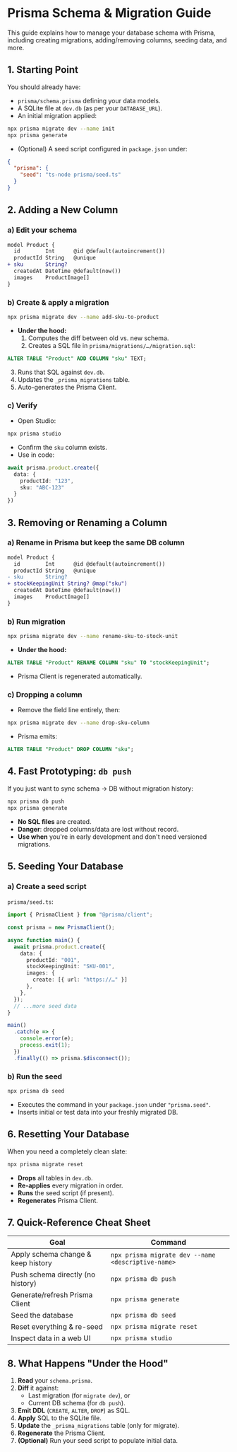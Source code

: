 # Prisma Schema & Migration Guide

This guide explains how to manage your database schema with Prisma, including creating migrations, adding/removing columns, seeding data, and more.

## 1. Starting Point

You should already have:
* `prisma/schema.prisma` defining your data models.
* A SQLite file at `dev.db` (as per your `DATABASE_URL`).
* An initial migration applied:

```bash
npx prisma migrate dev --name init 
npx prisma generate
```

* (Optional) A seed script configured in `package.json` under:

```json
{
  "prisma": {
    "seed": "ts-node prisma/seed.ts"
  }
}
```

## 2. Adding a New Column

### a) Edit your schema

```diff
model Product {
  id        Int      @id @default(autoincrement())
  productId String   @unique
+ sku       String?
  createdAt DateTime @default(now())
  images    ProductImage[]
}
```

### b) Create & apply a migration

```bash
npx prisma migrate dev --name add-sku-to-product
```

* **Under the hood:**
   1. Computes the diff between old vs. new schema.
   2. Creates a SQL file in `prisma/migrations/…/migration.sql`:

```sql
ALTER TABLE "Product" ADD COLUMN "sku" TEXT;
```

   3. Runs that SQL against `dev.db`.
   4. Updates the `_prisma_migrations` table.
   5. Auto-generates the Prisma Client.

### c) Verify
* Open Studio:

```bash
npx prisma studio
```

* Confirm the `sku` column exists.
* Use in code:

```ts
await prisma.product.create({
  data: {
    productId: "123",
    sku: "ABC-123"
  }
})
```

## 3. Removing or Renaming a Column

### a) Rename in Prisma but keep the same DB column

```diff
model Product {
  id        Int      @id @default(autoincrement())
  productId String   @unique
- sku       String?
+ stockKeepingUnit String? @map("sku")
  createdAt DateTime @default(now())
  images    ProductImage[]
}
```

### b) Run migration

```bash
npx prisma migrate dev --name rename-sku-to-stock-unit
```

* **Under the hood:**

```sql
ALTER TABLE "Product" RENAME COLUMN "sku" TO "stockKeepingUnit";
```

* Prisma Client is regenerated automatically.

### c) Dropping a column
* Remove the field line entirely, then:

```bash
npx prisma migrate dev --name drop-sku-column
```

* Prisma emits:

```sql
ALTER TABLE "Product" DROP COLUMN "sku";
```

## 4. Fast Prototyping: `db push`

If you just want to sync schema → DB without migration history:

```bash
npx prisma db push
npx prisma generate
```

* **No SQL files** are created.
* **Danger**: dropped columns/data are lost without record.
* **Use when** you're in early development and don't need versioned migrations.

## 5. Seeding Your Database

### a) Create a seed script

`prisma/seed.ts`:

```ts
import { PrismaClient } from "@prisma/client";

const prisma = new PrismaClient();

async function main() {
  await prisma.product.create({
    data: {
      productId: "001",
      stockKeepingUnit: "SKU-001",
      images: {
        create: [{ url: "https://…" }]
      },
    },
  });
  // ...more seed data
}

main()
  .catch(e => {
    console.error(e);
    process.exit(1);
  })
  .finally(() => prisma.$disconnect());
```

### b) Run the seed

```bash
npx prisma db seed
```

* Executes the command in your `package.json` under `"prisma.seed"`.
* Inserts initial or test data into your freshly migrated DB.

## 6. Resetting Your Database

When you need a completely clean slate:

```bash
npx prisma migrate reset
```

* **Drops** all tables in `dev.db`.
* **Re-applies** every migration in order.
* **Runs** the seed script (if present).
* **Regenerates** Prisma Client.

## 7. Quick-Reference Cheat Sheet

| Goal | Command |
|------|---------|
| Apply schema change & keep history | `npx prisma migrate dev --name <descriptive-name>` |
| Push schema directly (no history) | `npx prisma db push` |
| Generate/refresh Prisma Client | `npx prisma generate` |
| Seed the database | `npx prisma db seed` |
| Reset everything & re-seed | `npx prisma migrate reset` |
| Inspect data in a web UI | `npx prisma studio` |

## 8. What Happens "Under the Hood"

1. **Read** your `schema.prisma`.
2. **Diff** it against:
   * Last migration (for `migrate dev`), or
   * Current DB schema (for `db push`).
3. **Emit DDL** (`CREATE`, `ALTER`, `DROP`) as SQL.
4. **Apply** SQL to the SQLite file.
5. **Update** the `_prisma_migrations` table (only for migrate).
6. **Regenerate** the Prisma Client.
7. **(Optional)** Run your seed script to populate initial data.